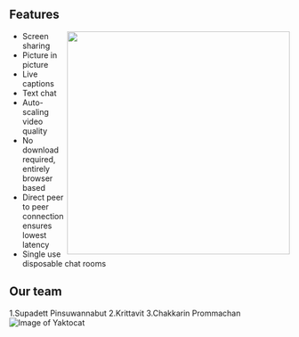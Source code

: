 ## Features

<img align="right" width="400" height="auto" src="![Image of Yaktocat](https://octodex.github.com/images/filmtocats.png)">

- Screen sharing
- Picture in picture
- Live captions
- Text chat
- Auto-scaling video quality
- No download required, entirely browser based
- Direct peer to peer connection ensures lowest latency
- Single use disposable chat rooms
## Our team
1.Supadett Pinsuwannabut
2.Krittavit
3.Chakkarin Prommachan
![Image of Yaktocat](https://octodex.github.com/images/filmtocats.png)

